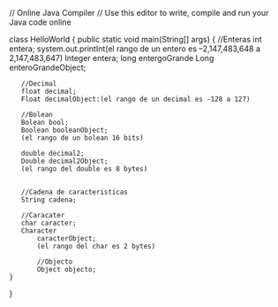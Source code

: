 // Online Java Compiler
// Use this editor to write, compile and run your Java code online

class HelloWorld {
    public static void main(String[] args) {
       //Enteras
        int entera;
       system.out.printInt(el rango de un entero es –2,147,483,648 a 2,147,483,647)
        Integer entera;
         long entergoGrande
       Long enteroGrandeObject;
         
       //Decimal
       float decimal;
       Float decimalObject:(el rango de un decimal es -128 a 127)
       
       //Bolean
       Bolean bool;
       Boolean booleanObject;
       (el rango de un bolean 16 bits)
       
       double decimal2;
       Double decimal2Object;
       (el rango del double es 8 bytes)
       
       
       //Cadena de caracteristicas 
       String cadena;
       
       //Caracater
       char caracter;
       Character
           caracterObject;
           (el rango del char es 2 bytes)
           
           //Objecto
           Object objecto;
    }
}
